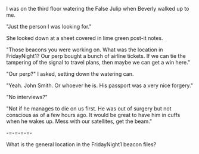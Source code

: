 I was on the third floor watering the False Julip when Beverly walked up to me.  

"Just the person I was looking for."

She looked down at a sheet covered in lime green post-it notes.

"Those beacons you were working on. What was the location in FridayNight1? Our perp bought a bunch of airline tickets. If we can tie the tampering of the signal to travel plans, then maybe we can get a win here."

"Our perp?" I asked, setting down the watering can.

"Yeah. John Smith. Or whoever he is. His passport was a very nice forgery."

"No interviews?"

"Not if he manages to die on us first. He was out of surgery but not conscious as of a few hours ago. It would be great to have him in cuffs when he wakes up. Mess with our satellites, get the beam."

-=-=-=-=-

What is the general location in the FridayNight1 beacon files?
